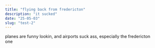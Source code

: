 ```yaml
---
title: "flying back from fredericton"
description: "it sucked"
date: "25-05-03"
slug: "test-2"
---
```



planes are funny lookin, and airports suck ass, especially the fredericton one